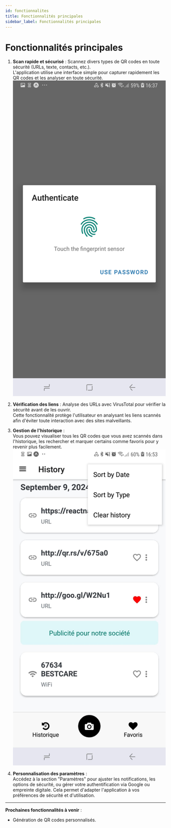 ```yaml
---
id: fonctionnalites
title: Fonctionnalités principales
sidebar_label: Fonctionnalités principales
---
```


# Fonctionnalités principales

1. **Scan rapide et sécurisé** : Scannez divers types de QR codes en toute sécurité (URLs, texte, contacts, etc.).  
   L'application utilise une interface simple pour capturer rapidement les QR codes et les analyser en toute sécurité.  
   ![Scan Interface](../static/img/fingerprint-auth-screen1.jpeg)

2. **Vérification des liens** : Analyse des URLs avec VirusTotal pour vérifier la sécurité avant de les ouvrir.  
   Cette fonctionnalité protège l'utilisateur en analysant les liens scannés afin d'éviter toute interaction avec des sites malveillants.

3. **Gestion de l'historique** :  
   Vous pouvez visualiser tous les QR codes que vous avez scannés dans l'historique, les rechercher et marquer certains comme favoris pour y revenir plus facilement.  
   ![History Screen](../static/img/history-screen.jpeg)

4. **Personnalisation des paramètres** :  
   Accédez à la section "Paramètres" pour ajuster les notifications, les options de sécurité, ou gérer votre authentification via Google ou empreinte digitale. Cela permet d'adapter l'application à vos préférences de sécurité et d'utilisation.  

---

**Prochaines fonctionnalités à venir** :  
- Génération de QR codes personnalisés.
